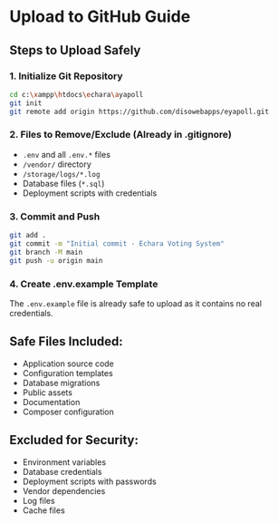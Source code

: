# Upload to GitHub Guide

## Steps to Upload Safely

### 1. Initialize Git Repository
```bash
cd c:\xampp\htdocs\echara\ayapoll
git init
git remote add origin https://github.com/disowebapps/eyapoll.git
```

### 2. Files to Remove/Exclude (Already in .gitignore)
- `.env` and all `.env.*` files
- `/vendor/` directory
- `/storage/logs/*.log`
- Database files (`*.sql`)
- Deployment scripts with credentials

### 3. Commit and Push
```bash
git add .
git commit -m "Initial commit - Echara Voting System"
git branch -M main
git push -u origin main
```

### 4. Create .env.example Template
The `.env.example` file is already safe to upload as it contains no real credentials.

## Safe Files Included:
- Application source code
- Configuration templates
- Database migrations
- Public assets
- Documentation
- Composer configuration

## Excluded for Security:
- Environment variables
- Database credentials
- Deployment scripts with passwords
- Vendor dependencies
- Log files
- Cache files